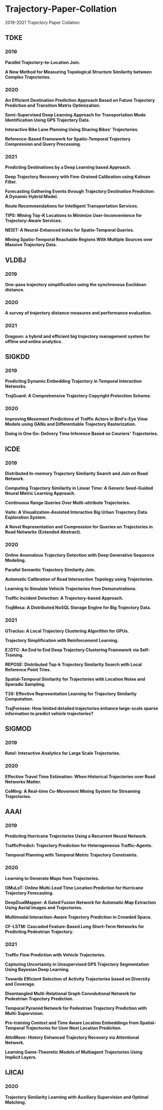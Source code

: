 # Trajectory-Paper-Collation
2019-2021 Trajectory Paper Collation



## TDKE

### 2019

**Parallel Trajectory-to-Location Join.** 

**A New Method for Measuring Topological Structure Similarity between Complex Trajectories.** 

### 2020

**An Efficient Destination Prediction Approach Based on Future Trajectory Prediction and Transition Matrix Optimization.** 

**Semi-Supervised Deep Learning Approach for Transportation Mode Identification Using GPS Trajectory Data.** 

**Interactive Bike Lane Planning Using Sharing Bikes' Trajectories.**

**Reference-Based Framework for Spatio-Temporal Trajectory Compression and Query Processing.** 

### 2021

**Predicting Destinations by a Deep Learning based Approach.** 

**Deep Trajectory Recovery with Fine-Grained Calibration using Kalman Filter.**

**Forecasting Gathering Events through Trajectory Destination Prediction: A Dynamic Hybrid Model.**

**Route Recommendations for Intelligent Transportation Services.**

**TIPS: Mining Top-K Locations to Minimize User-Inconvenience for Trajectory-Aware Services.** 

**NEIST: A Neural-Enhanced Index for Spatio-Temporal Queries.**

**Mining Spatio-Temporal Reachable Regions With Multiple Sources over Massive Trajectory Data.**



## VLDBJ

### 2019

**One-pass trajectory simplification using the synchronous Euclidean distance.**

### 2020

**A survey of trajectory distance measures and performance evaluation.** 

### 2021

**Dragoon: a hybrid and efficient big trajectory management system for offline and online analytics.** 



## SIGKDD

### 2019

**Predicting Dynamic Embedding Trajectory in Temporal Interaction Networks.**

**TrajGuard: A Comprehensive Trajectory Copyright Protection Scheme.**

### 2020

**Improving Movement Predictions of Traffic Actors in Bird's-Eye View Models using GANs and Differentiable Trajectory Rasterization.**

**Doing in One Go: Delivery Time Inference Based on Couriers' Trajectories.** 



## ICDE

### 2019

**Distributed In-memory Trajectory Similarity Search and Join on Road Network.** 

**Computing Trajectory Similarity in Linear Time: A Generic Seed-Guided Neural Metric Learning Approach.**

**Continuous Range Queries Over Multi-attribute Trajectories.**

**Vaite: A Visualization-Assisted Interactive Big Urban Trajectory Data Exploration System.**

**A Novel Representation and Compression for Queries on Trajectories in Road Networks (Extended Abstract).** 

### 2020

**Online Anomalous Trajectory Detection with Deep Generative Sequence Modeling.** 

**Parallel Semantic Trajectory Similarity Join.**

**Automatic Calibration of Road Intersection Topology using Trajectories.** 

**Learning to Simulate Vehicle Trajectories from Demonstrations.** 

**Traffic Incident Detection: A Trajectory-based Approach.** 

**TrajMesa: A Distributed NoSQL Storage Engine for Big Trajectory Data.** 

### 2021

**GTraclus: A Local Trajectory Clustering Algorithm for GPUs.** 

**Trajectory Simplification with Reinforcement Learning.** 

**E**2**DTC: An End to End Deep Trajectory Clustering Framework via Self-Training.**

**REPOSE: Distributed Top-k Trajectory Similarity Search with Local Reference Point Tries.**

**Spatial-Temporal Similarity for Trajectories with Location Noise and Sporadic Sampling.** 

**T3S: Effective Representation Learning for Trajectory Similarity Computation.** 

**TrajForesee: How limited detailed trajectories enhance large-scale sparse information to predict vehicle trajectories?**



## SIGMOD

### 2019

**Ratel: Interactive Analytics for Large Scale Trajectories.** 

### 2020

**Effective Travel Time Estimation: When Historical Trajectories over Road Networks Matter.** 

**CoMing: A Real-time Co-Movement Mining System for Streaming Trajectories.**



## AAAI

### 2019

**Predicting Hurricane Trajectories Using a Recurrent Neural Network.** 

**TrafficPredict: Trajectory Prediction for Heterogeneous Traffic-Agents.**

**Temporal Planning with Temporal Metric Trajectory Constraints.** 

### 2020

**Learning to Generate Maps from Trajectories.** 

**OMuLeT: Online Multi-Lead Time Location Prediction for Hurricane Trajectory Forecasting.**

**DeepDualMapper: A Gated Fusion Network for Automatic Map Extraction Using Aerial Images and Trajectories.**

**Multimodal Interaction-Aware Trajectory Prediction in Crowded Space.**

**CF-LSTM: Cascaded Feature-Based Long Short-Term Networks for Predicting Pedestrian Trajectory.** 

### 2021

**Traffic Flow Prediction with Vehicle Trajectories.**

**Capturing Uncertainty in Unsupervised GPS Trajectory Segmentation Using Bayesian Deep Learning.** 

**Towards Efficient Selection of Activity Trajectories based on Diversity and Coverage.** 

**Disentangled Multi-Relational Graph Convolutional Network for Pedestrian Trajectory Prediction.**

**Temporal Pyramid Network for Pedestrian Trajectory Prediction with Multi-Supervision.** 

**Pre-training Context and Time Aware Location Embeddings from Spatial-Temporal Trajectories for User Next Location Prediction.**

**AttnMove: History Enhanced Trajectory Recovery via Attentional Network.** 

**Learning Game-Theoretic Models of Multiagent Trajectories Using Implicit Layers.** 



## IJICAI

### 2020

**Trajectory Similarity Learning with Auxiliary Supervision and Optimal Matching.**



